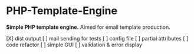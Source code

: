 # PHP-Template-Engine
**Simple PHP template engine.**
Aimed for email template production.

 [X] dist output
 [ ] mail sending for tests
 [ ] config file
 [ ] partial attributes
 [ ] code refactor
 [ ] simple GUI
 [ ] validation & error display
